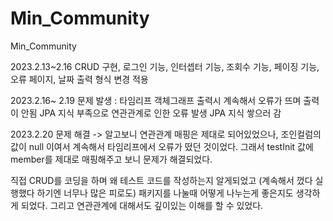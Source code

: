 # Min_Community

Min_Community

2023.2.13~2.16 CRUD 구현, 로그인 기능, 인터셉터 기능, 조회수 기능, 페이징 기능, 오류 페이지, 날짜 출력 형식 변경 적용

2023.2.16~ 2.19 문제 발생 : 타임리프 객체그래프 출력시 계속해서 오류가 뜨며 출력이 안됨
            JPA 지식 부족으로 연관관계로 인한 오류 발생 JPA 지식 쌓으러 감

2023.2.20 문제 해결 -> 알고보니 연관관계 매핑은 제대로 되어있었으나, 조인컬럼의 값이 null 이여서 계속해서 타임리프에서 오류가 떴던 것이었다. 
                      그래서 testInit 값에 member를 제대로 매핑해주고 보니 문제가 해결되었다.
                      
직접 CRUD를 코딩을 하며 왜 테스트 코드를 작성하는지 알게되었고 (계속해서 껐다 실행했다 하기엔 너무나 많은 피로도) 패키지를 나눌때 어떻게 나누는게 좋은지도 생각하게 되었다. 그리고 연관관계에 대해서도 깊이있는 이해를 할 수 있었다.
